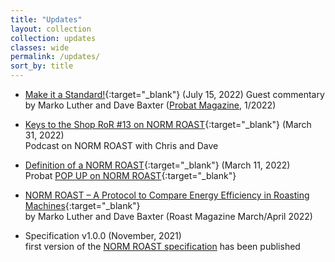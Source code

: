 ```yaml
---
title: "Updates"
layout: collection
collection: updates
classes: wide
permalink: /updates/
sort_by: title
---
```


- [Make it a Standard!](https://www.probat.com/epaper-probatmagazine_1_2022_Kunden/epaper/ausgabe.pdf){:target="_blank"} (July 15, 2022)
Guest commentary by Marko Luther and Dave Baxter ([Probat Magazine](https://www.probat.com/en/company/news/probat-magazine), 1/2022)

- [Keys to the Shop RoR #13 on NORM ROAST](https://keystotheshop.com/2022/03/ror-13-the-norm-roast-protocol-w-dave-baxter/){:target="_blank"} (March 31, 2022)  
Podcast on NORM ROAST with Chris and Dave

- [Definition of a NORM ROAST](https://www.probat.com/en/events/detail/show/definition-of-a-norm-roast_276/){:target="_blank"} (March 11, 2022)  
Probat [POP UP on NORM ROAST](https://www.youtube.com/watch?v=MmVuMpGIv74){:target="_blank"}

- [NORM ROAST – A Protocol to Compare Energy Efficiency in Roasting Machines](http://roastmagazine.com/currentissue/Roast_Feature_NORMROAST.html){:target="_blank"}  
by Marko Luther and Dave Baxter (Roast Magazine March/April 2022)  

<!---
link above might change to the stable one below on release of the next edition:
http://roastmagazine.com/shop/backissues/marapr22/Roast_Feature_NORMROAST.html
-->

- Specification v1.0.0 (November, 2021)  
 first version of the [NORM ROAST specification](/specification/) has been published